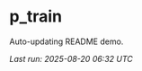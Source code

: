 # p_train

Auto-updating README demo.

<!--START_SECTION:status-->
_Last run: 2025-08-20 06:32 UTC_
<!--END_SECTION:status-->












